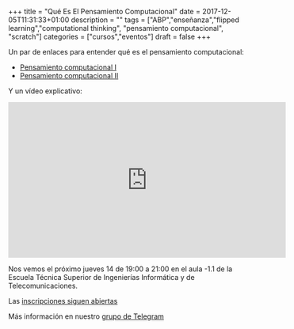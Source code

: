 +++
title = "Qué Es El Pensamiento Computacional"
date = 2017-12-05T11:31:33+01:00
description = ""
tags = ["ABP","enseñanza","flipped learning","computational thinking", "pensamiento computacional", "scratch"]
categories = ["cursos","eventos"]
draft = false
+++


Un par de enlaces para entender qué es el pensamiento computacional:

- [Pensamiento computacional I](http://formacion.educalab.es/pluginfile.php/43801/mod_imscp/content/7/qu_es_el_pensamiento_computacional.html)
- [Pensamiento computacional II](https://programamos.es/que-es-el-pensamiento-computacional/)

Y un vídeo explicativo:

<iframe width="560" height="315" src="https://www.youtube.com/embed/velTSJ6Ogrs" frameborder="0" gesture="media" allow="encrypted-media" allowfullscreen></iframe>

Nos vemos el próximo jueves 14 de 19:00 a 21:00 en el aula -1.1 de la Escuela Técnica Superior de Ingenierías Informática y de Telecomunicaciones.

Las [inscripciones siguen abiertas](https://docs.google.com/forms/d/e/1FAIpQLSdkZWGK7-mON5RPcssywNvOMOUwtSMQs3Mf7XfyzKM35M07YQ/viewform?usp=sf_link)

Más información en nuestro [grupo de Telegram](https://t.me/joinchat/AF3l6wyRY8ba8eNPE5BGIA)
